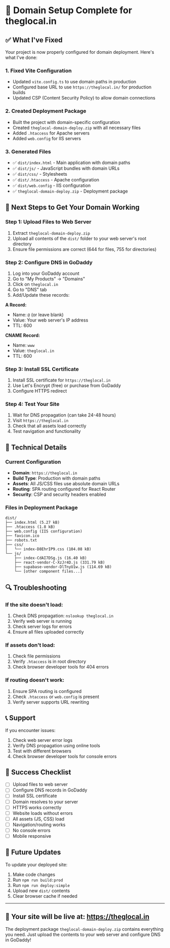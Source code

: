 # 🎉 Domain Setup Complete for theglocal.in

## ✅ What I've Fixed

Your project is now properly configured for domain deployment. Here's what I've done:

### 1. Fixed Vite Configuration
- Updated `vite.config.ts` to use domain paths in production
- Configured base URL to use `https://theglocal.in/` for production builds
- Updated CSP (Content Security Policy) to allow domain connections

### 2. Created Deployment Package
- Built the project with domain-specific configuration
- Created `theglocal-domain-deploy.zip` with all necessary files
- Added `.htaccess` for Apache servers
- Added `web.config` for IIS servers

### 3. Generated Files
- ✅ `dist/index.html` - Main application with domain paths
- ✅ `dist/js/` - JavaScript bundles with domain URLs
- ✅ `dist/css/` - Stylesheets
- ✅ `dist/.htaccess` - Apache configuration
- ✅ `dist/web.config` - IIS configuration
- ✅ `theglocal-domain-deploy.zip` - Deployment package

## 🚀 Next Steps to Get Your Domain Working

### Step 1: Upload Files to Web Server
1. Extract `theglocal-domain-deploy.zip`
2. Upload all contents of the `dist/` folder to your web server's root directory
3. Ensure file permissions are correct (644 for files, 755 for directories)

### Step 2: Configure DNS in GoDaddy
1. Log into your GoDaddy account
2. Go to "My Products" → "Domains"
3. Click on `theglocal.in`
4. Go to "DNS" tab
5. Add/Update these records:

**A Record:**
- Name: `@` (or leave blank)
- Value: Your web server's IP address
- TTL: 600

**CNAME Record:**
- Name: `www`
- Value: `theglocal.in`
- TTL: 600

### Step 3: Install SSL Certificate
1. Install SSL certificate for `https://theglocal.in`
2. Use Let's Encrypt (free) or purchase from GoDaddy
3. Configure HTTPS redirect

### Step 4: Test Your Site
1. Wait for DNS propagation (can take 24-48 hours)
2. Visit `https://theglocal.in`
3. Check that all assets load correctly
4. Test navigation and functionality

## 🔧 Technical Details

### Current Configuration
- **Domain**: `https://theglocal.in`
- **Build Type**: Production with domain paths
- **Assets**: All JS/CSS files use absolute domain URLs
- **Routing**: SPA routing configured for React Router
- **Security**: CSP and security headers enabled

### Files in Deployment Package
```
dist/
├── index.html (5.27 kB)
├── .htaccess (1.8 kB)
├── web.config (IIS configuration)
├── favicon.ico
├── robots.txt
├── css/
│   └── index-D8EhrIP9.css (104.08 kB)
└── js/
    ├── index-CdAI7DSg.js (16.40 kB)
    ├── react-vendor-C-XzJr4D.js (331.79 kB)
    ├── supabase-vendor-DlTnyU1w.js (114.69 kB)
    └── [other component files...]
```

## 🔍 Troubleshooting

### If the site doesn't load:
1. Check DNS propagation: `nslookup theglocal.in`
2. Verify web server is running
3. Check server logs for errors
4. Ensure all files uploaded correctly

### If assets don't load:
1. Check file permissions
2. Verify `.htaccess` is in root directory
3. Check browser developer tools for 404 errors

### If routing doesn't work:
1. Ensure SPA routing is configured
2. Check `.htaccess` or `web.config` is present
3. Verify server supports URL rewriting

## 📞 Support

If you encounter issues:
1. Check web server error logs
2. Verify DNS propagation using online tools
3. Test with different browsers
4. Check browser developer tools for console errors

## 🎯 Success Checklist

- [ ] Upload files to web server
- [ ] Configure DNS records in GoDaddy
- [ ] Install SSL certificate
- [ ] Domain resolves to your server
- [ ] HTTPS works correctly
- [ ] Website loads without errors
- [ ] All assets (JS, CSS) load
- [ ] Navigation/routing works
- [ ] No console errors
- [ ] Mobile responsive

## 🔄 Future Updates

To update your deployed site:
1. Make code changes
2. Run `npm run build:prod`
3. Run `npm run deploy:simple`
4. Upload new `dist/` contents
5. Clear browser cache if needed

---

## 🎉 Your site will be live at: https://theglocal.in

The deployment package `theglocal-domain-deploy.zip` contains everything you need. Just upload the contents to your web server and configure DNS in GoDaddy!
